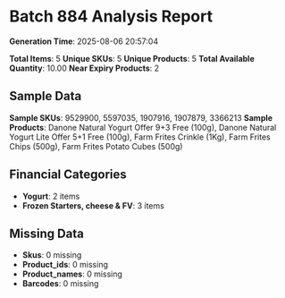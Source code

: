 # Batch 884 Analysis Report

**Generation Time**: 2025-08-06 20:57:04

**Total Items**: 5
**Unique SKUs**: 5
**Unique Products**: 5
**Total Available Quantity**: 10.00
**Near Expiry Products**: 2

## Sample Data
**Sample SKUs**: 9529900, 5597035, 1907916, 1907879, 3366213
**Sample Products**: Danone Natural Yogurt Offer 9+3 Free (100g), Danone Natural Yogurt Lite Offer 5+1 Free (100g), Farm Frites Crinkle (1Kg), Farm Frites Chips (500g), Farm Frites Potato Cubes (500g)

## Financial Categories
- **Yogurt**: 2 items
- **Frozen Starters, cheese & FV**: 3 items

## Missing Data
- **Skus**: 0 missing
- **Product_ids**: 0 missing
- **Product_names**: 0 missing
- **Barcodes**: 0 missing
